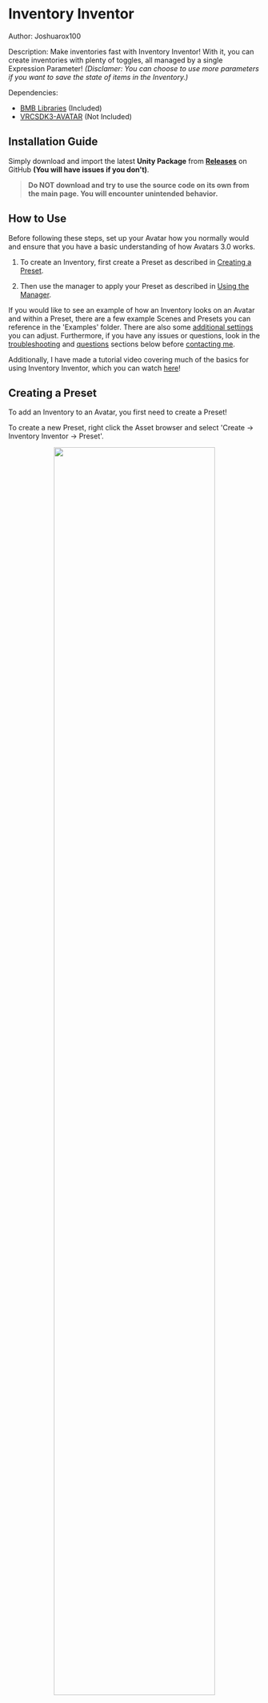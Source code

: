# Inventory Inventor
Author: Joshuarox100

Description: Make inventories fast with Inventory Inventor! With it, you can create inventories with plenty of toggles, all managed by a single Expression Parameter! *(Disclamer: You can choose to use more parameters if you want to save the state of items in the Inventory.)*

Dependencies: 
- [BMB Libraries](https://github.com/Joshuarox100/BMB-Libraries) (Included)
- [VRCSDK3-AVATAR](https://vrchat.com/home/download) (Not Included)

## Installation Guide
Simply download and import the latest **Unity Package** from [**Releases**](https://github.com/Joshuarox100/VRC-Inventory-Inventor/releases) on GitHub **(You will have issues if you don't)**.
> **Do NOT download and try to use the source code on its own from the main page. You will encounter unintended behavior.**

## How to Use
Before following these steps, set up your Avatar how you normally would and ensure that you have a basic understanding of how Avatars 3.0 works.

1) To create an Inventory, first create a Preset as described in [Creating a Preset](#creating-a-preset).

2) Then use the manager to apply your Preset as described in [Using the Manager](#using-the-manager).

If you would like to see an example of how an Inventory looks on an Avatar and within a Preset, there are a few example Scenes and Presets you can reference in the 'Examples' folder. There are also some [additional settings](#additional-settings) you can adjust. Furthermore, if you have any issues or questions, look in the [troubleshooting](#troubleshooting) and [questions](#common-questions) sections below before [contacting me](#contacting-me).

Additionally, I have made a tutorial video covering much of the basics for using Inventory Inventor, which you can watch [here](https://youtu.be/KSkQnb4q1sA)!

## Creating a Preset
To add an Inventory to an Avatar, you first need to create a Preset!

To create a new Preset, right click the Asset browser and select 'Create -> Inventory Inventor -> Preset'.

<p align="center">
  <img width="80%" height="80%" src="Images/Preset/Create.png">
</p>

After you name the newly created Preset, you should see something similar to the below image.

<p align="center">
  <img width="80%" height="80%" src="Images/Preset/Default.png">
</p>

From here, it gets a lot more open ended. If you would like to jump to a particular topic, use the below links.

1. [Data & Memory](#data-&-memory)
2. [Pages](#pages)
3. [Items](#items)
4. [Groups](#groups)
5. [Tips](#tips)

### Data & Memory
<p align="center">
  <img width="80%" height="80%" src="Images/Preset/DataMemory.png">
</p>

All Presets have a dynamic limit to how many [Items](#items) they can contain. This limit changes depending on the settings used for each [Item](#items). There are two limits you need to be aware of: the data limit (top bar), and the memory limit (bottom bar).

#### Data Limit
The Inventory only uses a single Integer for syncing changes and the current state of the Inventory. This means that the Inventory can only use up to 255 unique values to control everything. If your Preset needs more values than this, you won't be able to apply it to an Avatar. The way that data is used can be seen below.
	
- [Toggles](#toggle) with syncing set to Off will always use at least one value and another one for each Group it uses (1 - 3).
	
- [Toggles](#toggle) with syncing set to Manual will always use three values no matter what (3).
	
- [Toggles](#toggle) with syncing set to Auto will always use at least one value, another two if the value isn't set to save, and another one for each Group it uses (1 - 5).
	
- [Buttons](#button) will always use a single value (1).

#### Memory Limit
With the introduction of Parameter Persistence to VRChat, the restriction on the number of Expression Parameters was removed in favor of a limit on bits. Since an Inventory always requires at least one Integer, at least 8 bits will always be used. However, for Parameter Persistence to work with an Inventory, more bits must be used.

Each saved [Toggle](#toggle) in a Preset will require one bit of memory. In other words, you can have as many saved [Toggles](#toggle) as you have available memory on an Avatar up to a maximum of 120. If you exceed your Avatar's available memory, you will be unable to apply it to that Avatar and the bar's color will change to yellow.

### Pages
<p align="center">
  <img width="80%" height="80%" src="Images/Preset/Pages/Overview.png">
</p>

Pages are a Preset's equivalent of a Submenu (quite literally). All Pages can be given a custom name and icon. These will be used in the Expressions Menus for any controls that direct to other pages within the Preset.

If two Pages are given the same name, the most recently modified Page will be given an extension depending on its instance. For example: "Name", "Name 0", & "Name" would become "Name", "Name 0", & "Name 1" and so on.

All Pages can contain up to 8 different [Items](#items) used for toggling objects, accessing other Pages, or for accessing external menus.

#### Default
The first Page in the list will always become the Default. The Default Page functions exactly the same as a regular Page, except that it will always be the menu that the Inventory initially starts in when added to the Avatar. If a menu is provided in the manager when applying the Preset, this is the Page that will be added to it as a Submenu using the Page's name and icon. The Default Page will always be represented with the word 'Default' to the right of its name.

#### Creating Pages
<p align="center">
  <img width="80%" height="80%" src="Images/Preset/Pages/Create.png">
</p>

Aside from the obvious button for creating a Page, there are two other methods of adding Pages to a Preset: importing existing menus or appending another Preset. Both of these additional options can be opened by clicking the plus icon on the right side of the 'Create Page' button.

##### Importing Existing Menus
<p align="center">
  <img width="80%" height="80%" src="Images/Preset/Pages/Import.png">
</p>

This option allows you to import an existing VRC Expressions Menu into the Preset as a unique Page. This will be commonly used when you want to add a menu someone else has created inside of a Preset. All [Items](#items) within these Pages will automatically be set as [Controls](#control) with their existing settings. If you use 'Import Submenus', any submenus found within the menu will be imported as well and any items directing to them will be configured as [Subpages](#subpage). 

##### Appending Another Preset
<p align="center">
  <img width="80%" height="80%" src="Images/Preset/Pages/Append.png">
</p>

This option allows you to add Pages from another Preset. After selecting a Preset, you can choose which Pages you want to append from it. If a appended Page contains a [Subpage Item](#subpage) that directs to a Page that was not added, it will instead redirect to the first Page of the Preset it was added to. If an appended Page shares the name of an already existing Page, the new Page will be renamed as described earlier.

### Items
<p align="center">
  <img width="80%" height="80%" src="Images/Preset/Items/Overview.png">
</p>

An Item represents a control contained within a [Page](#pages). An Item can be one of four types: a [Toggle](#toggle), a [Button](#button), a [Subpage](#subpage), or a [Control](#control). Each type of Item functions differently.
>Items can also be moved between [Pages](#pages) by right-clicking them and selecting a different [Page](#pages).<br>(**You cannot move an Item into a [Page](#pages) that is already full**).

#### Toggle
<p align="center">
  <img width="80%" height="80%" src="Images/Preset/Items/Toggle.png">
</p>

Toggles can be used to toggle between two Animations and can be configured in several different ways. Toggles can also use [Groups](#groups) for affecting other Toggles simultaneously. The function of each setting is listed below.

| Setting | Description |
| :----: | ------ |
| Name | The name that the Item's control will use in the Expressions Menu. |
| Icon | The icon that the Item's control will use in the Expressions Menu. |
| Start | The starting state of the Toggle.<br>The corresponding Animation will play by default when the Avatar is loaded or reset. |
| Object | (When using Game Objects,) the Game Object the Toggle will affect. If the object saved cannot be found on the Active Avatar, no Animations will be created for this Toggle. |
| Enable | (When using Animation Clips,) the Animation to play when the Toggle is activated. |
| Disable | (When using Animation Clips,) the Animation to play when the Toggle is deactivated. |
| Sync | How the Toggle is synced with others.<br>**Off**: Local only; remote clients will only see the default state of the Toggle.<br>**Manual**: Syncs when triggered; late-joiners will see the default state until the Toggle is reused.<br>**Auto**: Always synced; any Toggles marked Auto will be synced while the Inventory is left idle. |
| Saved | ***Only available with Auto Sync enabled.***<br>Whether or not to retain the item's active state when switching Avatars or worlds.<br>*Each item with this setting enabled will take up one bit of memory in the Avatar's Expression Parameters list.* |

#### Button
<p align="center">
  <img width="80%" height="80%" src="Images/Preset/Items/Button.png">
</p>

Button Items act like one-way [Groups](#groups). They can usually be used for switching to specific Item configurations quickly, and are more data-efficient than using [Groups](#groups) on [Toggles](#toggle). Buttons will set the state of Items the same way every time they are activated.

#### Subpage
<p align="center">
  <img width="80%" height="80%" src="Images/Preset/Items/Subpage.png">
</p>

Subpages can be used to access any other [Page](#pages) in the Preset (excluding the one it's contained within). An Item using this type will automatically use the icon of the [Page](#pages) it directs to.

#### Control
<p align="center">
  <img width="80%" height="80%" src="Images/Preset/Items/Control.png">
</p>

Control Items are regular controls that you would use in an actual Expressions Menu (Submenus, Puppets, etc.). It is used and configured exactly the same as you would in a Expressions Menu, which you can view the documentation for [here](https://docs.vrchat.com/docs/expression-menu-and-controls#types-of-controls).

### Groups
<p align="center">
  <img width="80%" height="80%" src="Images/Preset/Groups/Overview.png">
</p>

Groups are used for toggling multiple objects at once. Each Group can have as many members as there are [Toggles](#toggle) in the Preset. Groups can only be used with [Toggles](#toggle), and each [Toggle](#toggle) can trigger a different Group depending on if it is being enabled or disabled.

Every member contained within a Group can be either enabled or disabled upon the Group being activated. Only the Group on the toggled [Item](#items) will be triggered, any other Groups within its members will be ignored.

### Tips
Here are some things you should keep in mind as you create your Preset.

1. The Animations you use for [Toggles](#toggle) should be usable in the FX layer. If they're not compatible, you will receive an error when applying the Preset to an Avatar. If you know what you're doing, you can hide this error using the 'Allow Transforms' option in the [Manager](#using-the-manager).

2. Any [Pages](#pages) that exist in the Preset but don't have a way to be accessed will still be created when the Preset is applied to an Avatar. You can then take the menus for these [Pages](#pages) and put them elsewhere on your Avatar if you wish.

3. If you want to trigger something else with a [Toggle](#toggle) that isn't part of the Preset, you can have an empty [Toggle](#toggle) and use its layer's values elsewhere.

4. Because of how Unity works, only the *relative path* to Game Objects can be stored. Thus, if you were to move an object a [Toggle](#toggle) was using from your right hand to your left, you will need to reassign that object to the [Toggle](#toggle).

## Using the Manager
The manager is used for both applying Presets and removing existing Inventories on an Avatar. It can be accessed under 'Tools -> Avatars 3.0 -> Inventory Inventor -> Manage Inventory'.

<p align="center">
  <img width="80%" height="80%" src="Images/Manager/Location.png">
</p>

You can choose which of these operations you wish to perform by selecting it on the toolbar. The settings you're able to configure vary depending on the operation you've chosen.

### Create
<p align="center">
  <img width="80%" height="80%" src="Images/Manager/Create.png">
</p>

The 'Create' menu is used for creating an Inventory from a given Preset and applying it to an Avatar. If an Inventory already exists on the Avatar when a Preset is being applied, it will be replaced (excluding any parameters).

| Setting | Description |
| :----: | ------ |
| Active Avatar | The Avatar you want to manage an Inventory for. |
| Expressions Menu | The Expressions Menu you want to access the Inventory from. Leave this empty if you don't want any menus to be affected.<br>(Will be added as a Submenu.) |
| Animator Controller | The Animator Controller to modify.<br>(If left empty, a new Animator Controller will be created and used.) |
| Preset | The Preset you want to apply to the Avatar. |
| Refresh Rate | How long each synced toggle is given to synchronize with late joiners (seconds per item). |
| Destination | The folder where generated files will be saved to. |
| Overwrite All | Automatically overwrite existing files and parameters if needed. |

### Remove
<p align="center">
  <img width="80%" height="80%" src="Images/Manager/Remove.png">
</p>

The 'Remove' menu is used for removing an existing Inventory from a provided Animator Controller.
>This will **NOT** remove or delete any created menus or other files created by the tool.

Any layers or parameters that will be removed from the provided Controller during the operation will be shown under 'Will Be Removed'. If you choose to use 'Include Expression', any Expression Parameters to be removed will be highlighted in purple.

| Setting | Description |
| :----: | ------ |
| Active Avatar | The Avatar you want to manage an Inventory for. |
| Animator Controller | The Animator Controller to modify. |
| Remove Parameters | Remove all parameters involved with the Inventory<br>(If you have other parameters named "Inventory ###", they will also be removed). |
| Include Expression | (When using Remove Parameters,) also remove Expression Parameters related to the removed parameters if they exist. |

## Additional Settings
<p align="center">
  <img width="80%" height="80%" src="Images/Other/Settings.png">
</p>

Inventory Inventor has a few persistent settings and options you can access within Project Settings ('Edit -> Project Settings').

| Setting | Description |
| :----: | ------ |
| Automatic Update Checker | Check for updates whenever Unity starts. If an update is found, you can choose to download and install it automatically. |
| Allow Invalid Animations | Skips the check for invalid Animation properties.<br>(Can result in unintended behavior. Only use if you know what you're doing.) |
| Default Output Path | The default output location the Manager will fallback on when it is unable to use the provided location.<br>(Must be located within the Assets folder.) |
| Upgrade All Old Presets | Automatically search for and upgrade any and all older Presets found within the Project. |

## Common Questions
**Can I have multiple Inventories on a single Avatar?**
>Not at the moment. I don't really plan or see the need for this feature, but if I see demand for it I will supply.

**Can I use the Inventory with other layers beside FX?**
>Although it isn't natively supported or done automatically, if you copy some layers around and use some empty [Toggles](#toggle) as placeholders you can make it work.

**Can this tool cause unrepairable damage to my Animator Controllers?**
>As far as I am aware, no. Before any files are modified, their raw data is stored and used to revert all affected files entirely if an error happens to occur.

## Troubleshooting
**My Inventory isn't syncing correctly to people joining late.**
>Your Refresh Rate may be too fast for the network to handle. Try reapplying your Preset using a slower time. Also make sure that your [Toggles](#toggle) are set to Auto Sync instead of Manual Sync.

**Items aren't being saved when I test the Inventory.**
>Parameters don't save for Avatars created with Build & Test. They must be uploaded in order to use it.

**VRChat has started crashing when switching away from an Avatar that has an Inventory on it!**
>This was due to an odd bug with v1.0.0 that I hadn't noticed during development. To fix it, make sure you are using version v1.0.1 or higher and reapply your preset.

**"An exception occured!"**
>If this happens, ensure you have a clean install of Inventory Inventor, and if the problem persists, [let me know](#contacting-me)!

## Contacting Me
If you still have some questions or recommendations you'd like to throw my way, you can ask me on Discord (Joshuarox100#5024) or leave a suggestion or issue on the [Issues](https://github.com/Joshuarox100/VRC-Inventory-Inventor/issues) page.
